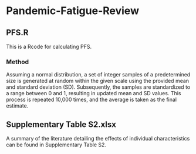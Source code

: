 # Pandemic-Fatigue-Review
## PFS.R
This is a Rcode for calculating PFS.
### Method
Assuming a normal distribution, a set of integer samples of a predetermined size is generated at random within the given scale using the provided mean and standard deviation (SD). Subsequently, the samples are standardized to a range between 0 and 1, resulting in updated mean and SD values. This process is repeated 10,000 times, and the average is taken as the final estimate.

## Supplementary Table S2.xlsx
A summary of the literature detailing the effects of individual characteristics can be found in Supplementary Table S2.
